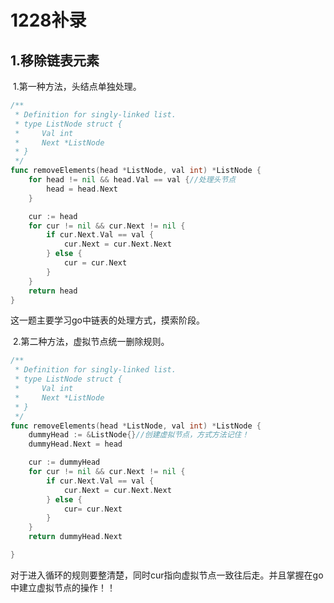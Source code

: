 # 1228补录

## 1.移除链表元素

​	1.第一种方法，头结点单独处理。

```go
/**
 * Definition for singly-linked list.
 * type ListNode struct {
 *     Val int
 *     Next *ListNode
 * }
 */
func removeElements(head *ListNode, val int) *ListNode {
    for head != nil && head.Val == val {//处理头节点
        head = head.Next
    }

    cur := head
    for cur != nil && cur.Next != nil {
        if cur.Next.Val == val {
            cur.Next = cur.Next.Next
        } else {
            cur = cur.Next
        }
    }
    return head
}
```

这一题主要学习go中链表的处理方式，摸索阶段。

​	2.第二种方法，虚拟节点统一删除规则。

```go
/**
 * Definition for singly-linked list.
 * type ListNode struct {
 *     Val int
 *     Next *ListNode
 * }
 */
func removeElements(head *ListNode, val int) *ListNode {
    dummyHead := &ListNode{}//创建虚拟节点，方式方法记住！
    dummyHead.Next = head

    cur := dummyHead
    for cur != nil && cur.Next != nil {
        if cur.Next.Val == val {
            cur.Next = cur.Next.Next
        } else {
            cur= cur.Next
        }
    }
    return dummyHead.Next

}
```

对于进入循环的规则要整清楚，同时cur指向虚拟节点一致往后走。并且掌握在go中建立虚拟节点的操作！！